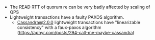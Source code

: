 - The READ RTT of quorum re can be very badly affected by scaling of QPS
- Lightweight transactions have a faulty PAXOS algorithm.
	- Cassandra@2.0.0 lightweight transactions have "linearizable consistency" with a faux-paxos algorithm (https://aphyr.com/posts/294-call-me-maybe-cassandra)
